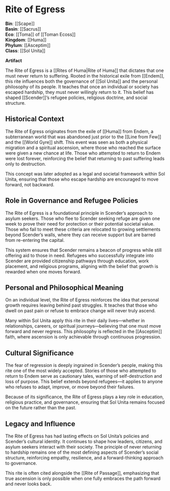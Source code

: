 # Rite of Egress

**Bin**: [[Scape]]  
**Basin**: [[Sacrus]]  
**Eco**: [[Toma]] of [[Toman Ecoss]]  
**Kingdom**: [[Huma]]  
**Phylum**: [[Asceptim]]  
**Class**: [[Sol Unita]]

**Artifact**

The Rite of Egress is a [[Rites of Huma|Rite of Huma]] that dictates that one must never return to suffering. Rooted in the historical exile from [[Endem]], this rite influences both the governance of [[Sol Unita]] and the personal philosophy of its people. It teaches that once an individual or society has escaped hardship, they must never willingly return to it. This belief has shaped [[Scender]]’s refugee policies, religious doctrine, and social structure.

## Historical Context

The Rite of Egress originates from the exile of [[Huma]] from Endem, a subterranean world that was abandoned just prior to the [[Line from Few]] and the [[World Gyre]] shift. This event was seen as both a physical migration and a spiritual ascension, where those who reached the surface were given a new chance at life. Those who attempted to return to Endem were lost forever, reinforcing the belief that returning to past suffering leads only to destruction.

This concept was later adopted as a legal and societal framework within Sol Unita, ensuring that those who escape hardship are encouraged to move forward, not backward.

## Role in Governance and Refugee Policies

The Rite of Egress is a foundational principle in Scender’s approach to asylum seekers. Those who flee to Scender seeking refuge are given one week to prove their need for protection or their potential societal value. Those who fail to meet these criteria are relocated to growing settlements beyond Scender’s walls, where they can receive support but are barred from re-entering the capital.

This system ensures that Scender remains a beacon of progress while still offering aid to those in need. Refugees who successfully integrate into Scender are provided citizenship pathways through education, work placement, and religious programs, aligning with the belief that growth is rewarded when one moves forward.

## Personal and Philosophical Meaning

On an individual level, the Rite of Egress reinforces the idea that personal growth requires leaving behind past struggles. It teaches that those who dwell on past pain or refuse to embrace change will never truly ascend.

Many within Sol Unita apply this rite in their daily lives—whether in relationships, careers, or spiritual journeys—believing that one must move forward and never regress. This philosophy is reflected in the [[Asceptim]] faith, where ascension is only achievable through continuous progression.

## Cultural Significance

The fear of regression is deeply ingrained in Scender’s people, making this rite one of the most widely accepted. Stories of those who attempted to return to Endem serve as cautionary tales, warning of self-destruction and loss of purpose. This belief extends beyond refugees—it applies to anyone who refuses to adapt, improve, or move beyond their failures.

Because of its significance, the Rite of Egress plays a key role in education, religious practice, and governance, ensuring that Sol Unita remains focused on the future rather than the past.

## Legacy and Influence

The Rite of Egress has had lasting effects on Sol Unita’s policies and Scender’s cultural identity. It continues to shape how leaders, citizens, and asylum seekers interact with their society. The principle of never returning to hardship remains one of the most defining aspects of Scender’s social structure, reinforcing empathy, resilience, and a forward-thinking approach to governance.

This rite is often cited alongside the [[Rite of Passage]], emphasizing that true ascension is only possible when one fully embraces the path forward and never looks back.